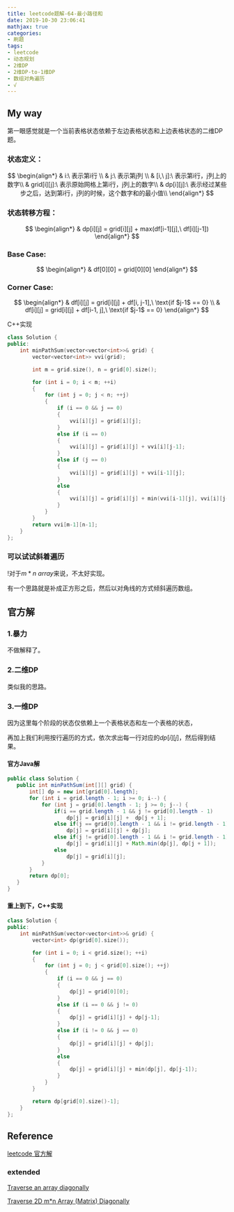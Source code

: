 ```yaml
---
title: leetcode题解-64-最小路径和
date: 2019-10-30 23:06:41
mathjax: true
categories:
- 刷题
tags: 
- leetcode
- 动态规划
- 2维DP
- 2维DP-to-1维DP
- 数组对角遍历
- √
---
```




## My way

第一眼感觉就是一个当前表格状态依赖于左边表格状态和上边表格状态的二维DP题。

### 状态定义：

$$
\begin{align*}
& i:\ 表示第i行 \\
& j:\ 表示第j列 \\
& [i,\ j]:\ 表示第i行，j列上的数字\\
& grid[i][j]:\ 表示原始网格上第i行，j列上的数字\\
& dp[i][j]:\ 表示经过某些步之后，达到第i行，j列的时候，这个数字和的最小值\\
\end{align*}
$$



### 状态转移方程：

$$
\begin{align*}
& dp[i][j] = grid[i][j] + max(df[i-1][j],\ df[i][j-1])
\end{align*}
$$



### Base Case:

$$
\begin{align*}
& df[0][0] = grid[0][0]
\end{align*}
$$



### Corner Case:

$$
\begin{align*}
& df[i][j] = grid[i][j] + df[i, j-1],\ \text{if $j-1$ == 0} \\
& df[i][j] = grid[i][j] + df[i-1, j],\ \text{if $j-1$ == 0}
\end{align*}
$$



C++实现

```C++
class Solution {
public:
    int minPathSum(vector<vector<int>>& grid) {
        vector<vector<int>> vvi(grid);

        int m = grid.size(), n = grid[0].size();

        for (int i = 0; i < m; ++i)
        {
            for (int j = 0; j < n; ++j)
            {
                if (i == 0 && j == 0)
                {
                    vvi[i][j] = grid[i][j];
                }
                else if (i == 0)
                {
                    vvi[i][j] = grid[i][j] + vvi[i][j-1];
                }
                else if (j == 0)
                {
                    vvi[i][j] = grid[i][j] + vvi[i-1][j];
                }
                else 
                {
                    vvi[i][j] = grid[i][j] + min(vvi[i-1][j], vvi[i][j-1]);
                }
            } 
        }
        return vvi[m-1][n-1];
    }
};
```



### 可以试试斜着遍历

!对于$m*n\ array$来说，不太好实现。

有一个思路就是补成正方形之后，然后以对角线的方式倾斜遍历数组。



## 官方解

### 1.暴力

不做解释了。

### 2.二维DP

类似我的思路。

### 3.一维DP

因为这里每个阶段的状态仅依赖上一个表格状态和左一个表格的状态，

再加上我们利用按行遍历的方式，依次求出每一行对应的$dp[i][j]$，然后得到结果。



#### 官方Java解

```java
public class Solution {
   public int minPathSum(int[][] grid) {
       int[] dp = new int[grid[0].length];
       for (int i = grid.length - 1; i >= 0; i--) {
           for (int j = grid[0].length - 1; j >= 0; j--) {
               if(i == grid.length - 1 && j != grid[0].length - 1)
                   dp[j] = grid[i][j] +  dp[j + 1];
               else if(j == grid[0].length - 1 && i != grid.length - 1)
                   dp[j] = grid[i][j] + dp[j];
               else if(j != grid[0].length - 1 && i != grid.length - 1)
                   dp[j] = grid[i][j] + Math.min(dp[j], dp[j + 1]);
               else
                   dp[j] = grid[i][j];
           }
       }
       return dp[0];
   }
}
```

#### 重上到下，C++实现

```C++
class Solution {
public:
    int minPathSum(vector<vector<int>>& grid) {
        vector<int> dp(grid[0].size());

        for (int i = 0; i < grid.size(); ++i)
        {
            for (int j = 0; j < grid[0].size(); ++j)
            {
                if (i == 0 && j == 0)
                {
                    dp[j] = grid[0][0];
                }
                else if (i == 0 && j != 0)
                {
                    dp[j] = grid[i][j] + dp[j-1]; 
                }
                else if (i != 0 && j == 0)
                {
                    dp[j] = grid[i][j] + dp[j];
                }
                else 
                {
                    dp[j] = grid[i][j] + min(dp[j], dp[j-1]);
                }
            }
        }

        return dp[grid[0].size()-1];
    }
};
```





## Reference

[leetcode 官方解](https://leetcode-cn.com/problems/minimum-path-sum/solution/zui-xiao-lu-jing-he-by-leetcode/)



### extended

[Traverse an array diagonally](https://stackoverflow.com/questions/21346343/traverse-an-array-diagonally)

[Traverse 2D m*n Array (Matrix) Diagonally](https://stackoverflow.com/questions/2862802/traverse-2d-array-matrix-diagonally)